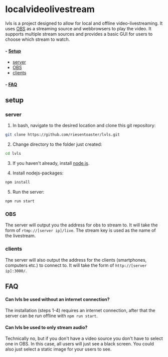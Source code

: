 # localvideolivestream

lvls is a project designed to allow for local and offline video-livestreaming. It uses [OBS](www.obsproject.com) as a streaming source and webbrowsers to play the video. It supports multiple stream sources and provides a basic GUI for users to choose which stream to watch.

#### - [Setup](https://github.com/riesentoaster/lvls/blob/master/README.md#setup)
- [server](https://github.com/riesentoaster/lvls/blob/master/README.md#server)
- [OBS](https://github.com/riesentoaster/lvls/blob/master/README.md#OBS)
- [clients](https://github.com/riesentoaster/lvls/blob/master/README.md#clients)
#### - [FAQ](https://github.com/riesentoaster/lvls/blob/master/README.md#FAQ)

## setup

### server

1) In bash, navigate to the desired location and clone this git repository: 

```bash
git clone https://github.com/riesentoaster/lvls.git
```

2) Change directory to the folder just created:
```bash
cd lvls
```

3) If you haven't already, install [node.js](https://nodejs.org/en/download/).

4) Install nodejs-packages:
```bash
npm install
```

5) Run the server:
```bash
npm run start
```

### OBS

The server will output you the address for obs to stream to. It will take the form of `rtmp://[server ip]/live`.
The stream key is used as the name of the livestream.

### clients

The server will also output the address for the clients (smartphones, computers etc.) to connect to. It will take the form of `http://[server ip]:3000/`.


## FAQ

#### Can lvls be used without an internet connection?

The installation (steps 1-4) requires an internet connection, after that the server can be run offline with `npm run start`.

#### Can lvls be used to only stream audio?

Technically no, but if you don't have a video source you don't have to select one in OBS. In this case, all users will just see a black screen. You could also just select a static image for your users to see.
